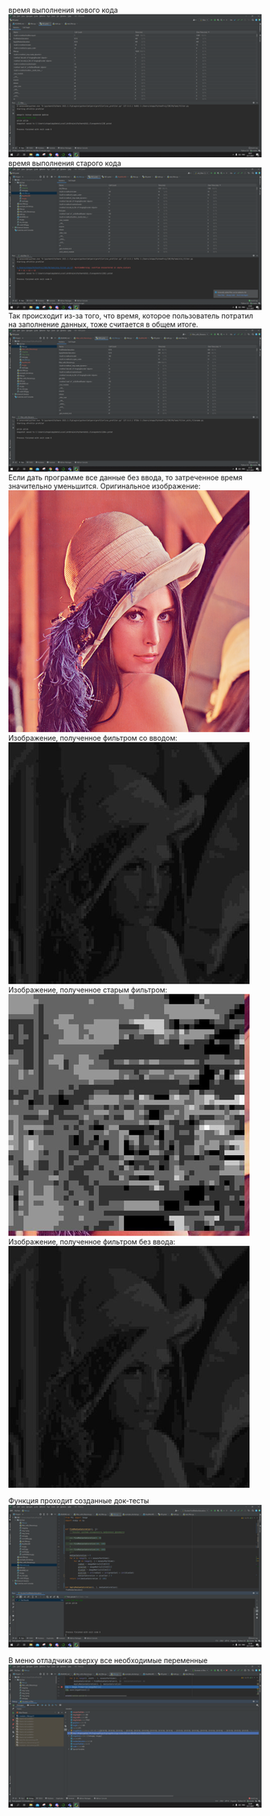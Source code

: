 время выполнения нового кода
![img.png](img.png)
время выполнения старого кода
![img_1.png](img_1.png)
Так происходит из-за того, что время, которое пользователь потратил на заполнение данных, тоже считается в общем итоге.
![img_2.png](img_2.png)
Если дать программе все данные без ввода, то затреченное время значительно уменьшится.
Оригинальное изображение:
![Lena.jpg](Lena.jpg)
Изображение, полученное фильтром со вводом:
![normalRes.jpg](normalRes.jpg)
Изображение, полученное старым фильтром:
![resOld.jpg](resOld.jpg)
Изображение, полученное фильтром без ввода:
![resWithName.jpg](resWithName.jpg)

Функция проходит созданные док-тесты
![img_3.png](img_3.png)

В меню отладчика сверху все необходимые переменные
![img_4.png](img_4.png)